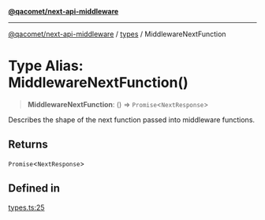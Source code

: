[**@qacomet/next-api-middleware**](../../README.md)

***

[@qacomet/next-api-middleware](../../modules.md) / [types](../README.md) / MiddlewareNextFunction

# Type Alias: MiddlewareNextFunction()

> **MiddlewareNextFunction**: () => `Promise`\<`NextResponse`\>

Describes the shape of the next function passed into middleware functions.

## Returns

`Promise`\<`NextResponse`\>

## Defined in

[types.ts:25](https://github.com/QAComet/next-api-middleware/blob/6739ab5271f3727ce92c719bfebcda9983182dd7/src/types.ts#L25)
